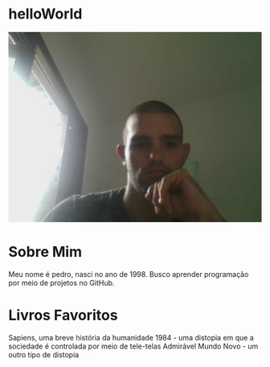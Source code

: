 # helloWorld
![headshot](2020-05-24-082201.jpg)
# Sobre Mim
Meu nome é pedro, nasci no ano de 1998. Busco aprender programação por meio de projetos no GitHub.
# Livros Favoritos
Sapiens, uma breve história da humanidade
1984 - uma distopia em que a sociedade é controlada por meio de tele-telas
Admirável Mundo Novo - um outro tipo de distopia
